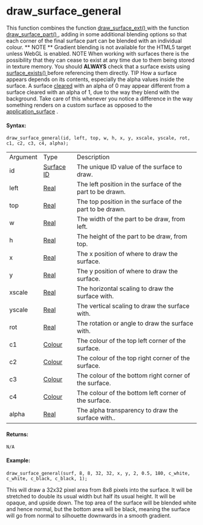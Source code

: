 # draw_surface_general

This function combines the function [ draw_surface_ext()
](draw_surface_ext) with the function [ draw_surface_part()
](draw_surface_part) , adding in some additional blending options so
that each corner of the final surface part can be blended with an
individual colour. ** NOTE ** Gradient blending is not available for the
HTML5 target unless WebGL is enabled. NOTE When working with surfaces
there is the possibility that they can cease to exist at any time due to
them being stored in texture memory. You should **ALWAYS** check that a
surface exists using [ surface_exists() ](surface_exists) before
referencing them directly. TIP How a surface appears depends on its
contents, especially the alpha values inside the surface. A surface
[cleared](../Colour_And_Alpha/draw_clear_alpha) with an alpha of 0
may appear different from a surface cleared with an alpha of 1, due to
the way they blend with the background. Take care of this whenever you
notice a difference in the way something renders on a custom surface as
opposed to the [application_surface](application_surface) .

#### Syntax:

``` gml
draw_surface_general(id, left, top, w, h, x, y, xscale, yscale, rot, c1, c2, c3, c4, alpha);
```

|          |                                                                                                           |                                                           |
|----------|-----------------------------------------------------------------------------------------------------------|-----------------------------------------------------------|
| Argument | Type                                                                                                      | Description                                               |
| id       |  [Surface ID](../../../../../GameMaker_Language/GML_Reference/Drawing/Surfaces/surface_create)        | The unique ID value of the surface to draw.               |
| left     |  [Real](../../../../../GameMaker_Language/GML_Overview/Data_Types)                                    | The left position in the surface of the part to be drawn. |
| top      |  [Real](../../../../../GameMaker_Language/GML_Overview/Data_Types)                                    | The top position in the surface of the part to be drawn.  |
| w        |  [Real](../../../../../GameMaker_Language/GML_Overview/Data_Types)                                    | The width of the part to be draw, from left.              |
| h        |  [Real](../../../../../GameMaker_Language/GML_Overview/Data_Types)                                    | The height of the part to be draw, from top.              |
| x        |  [Real](../../../../../GameMaker_Language/GML_Overview/Data_Types)                                    | The x position of where to draw the surface.              |
| y        |  [Real](../../../../../GameMaker_Language/GML_Overview/Data_Types)                                    | The y position of where to draw the surface.              |
| xscale   |  [Real](../../../../../GameMaker_Language/GML_Overview/Data_Types)                                    | The horizontal scaling to draw the surface with.          |
| yscale   |  [Real](../../../../../GameMaker_Language/GML_Overview/Data_Types)                                    | The vertical scaling to draw the surface with.            |
| rot      |  [Real](../../../../../GameMaker_Language/GML_Overview/Data_Types)                                    | The rotation or angle to draw the surface with.           |
| c1       |  [Colour](../../../../../GameMaker_Language/GML_Reference/Drawing/Colour_And_Alpha/Colour_And_Alpha)  | The colour of the top left corner of the surface.         |
| c2       |  [Colour](../../../../../GameMaker_Language/GML_Reference/Drawing/Colour_And_Alpha/Colour_And_Alpha)  | The colour of the top right corner of the surface.        |
| c3       |  [Colour](../../../../../GameMaker_Language/GML_Reference/Drawing/Colour_And_Alpha/Colour_And_Alpha)  | The colour of the bottom right corner of the surface.     |
| c4       |  [Colour](../../../../../GameMaker_Language/GML_Reference/Drawing/Colour_And_Alpha/Colour_And_Alpha)  | The colour of the bottom left corner of the surface.      |
| alpha    |  [Real](../../../../../GameMaker_Language/GML_Overview/Data_Types)                                    | The alpha transparency to draw the surface with..         |

#### Returns:

``` gml
N/A
```

#### Example:

``` gml
draw_surface_general(surf, 8, 8, 32, 32, x, y, 2, 0.5, 180, c_white, c_white, c_black, c_black, 1);
```

This will draw a 32x32 pixel area from 8x8 pixels into the surface. It
will be stretched to double its usual width but half its usual height.
It will be opaque, and upside down. The top area of the surface will be
blended white and hence normal, but the bottom area will be black,
meaning the surface will go from normal to silhouette downwards in a
smooth gradient.
